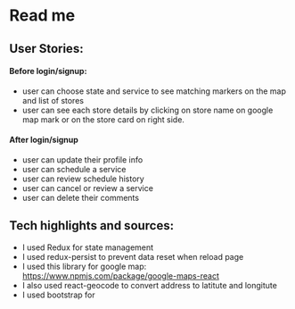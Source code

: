 # Read me
## User Stories:
#### Before login/signup:
- user can choose state and service to see matching markers on the map and list of stores
- user can see each store details by clicking on store name on google map mark or on the store card on right side.

#### After login/signup 
- user can update their profile info
- user can schedule a service
- user can review schedule history
- user can cancel or review a service
- user can delete their comments


## Tech highlights and sources:
- I used Redux for state management
- I used redux-persist to prevent data reset when reload page
- I used this library for google map: https://www.npmjs.com/package/google-maps-react
- I also used react-geocode to convert address to latitute and longitute
- I used bootstrap for 




